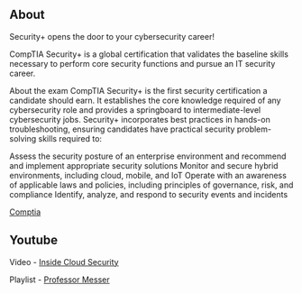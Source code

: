 ## About
Security+ opens the door to your cybersecurity career!

CompTIA Security+ is a global certification that validates the baseline skills necessary to perform core security functions and pursue an IT security career.

About the exam
CompTIA Security+ is the first security certification a candidate should earn. It establishes the core knowledge required of any cybersecurity role and provides a springboard to intermediate-level cybersecurity jobs. Security+ incorporates best practices in hands-on troubleshooting, ensuring candidates have practical security problem-solving skills required to:

Assess the security posture of an enterprise environment and recommend and implement appropriate security solutions
Monitor and secure hybrid environments, including cloud, mobile, and IoT
Operate with an awareness of applicable laws and policies, including principles of governance, risk, and compliance
Identify, analyze, and respond to security events and incidents

[Comptia](https://www.comptia.org/certifications/security)

## Youtube
Video - [Inside Cloud Security](https://www.youtube.com/watch?v=9Hd8QJmZQUc)

Playlist - [Professor Messer](https://www.youtube.com/watch?v=9NE33fpQuw8&list=PLG49S3nxzAnkL2ulFS3132mOVKuzzBxA8)